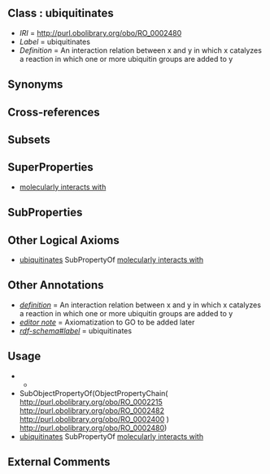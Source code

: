 
## Class : ubiquitinates

 * *IRI* = http://purl.obolibrary.org/obo/RO_0002480
 * *Label* = ubiquitinates
 * *Definition* = An interaction relation between x and y in which x catalyzes a reaction in which one or more ubiquitin groups are added to y

## Synonyms


## Cross-references


## Subsets


## SuperProperties

 * [molecularly interacts with](../../RO/36/RO_0002436.md)

## SubProperties


## Other Logical Axioms

 * [ubiquitinates](../../RO/80/RO_0002480.md) SubPropertyOf [molecularly interacts with](../../RO/36/RO_0002436.md)

## Other Annotations

 * *[definition](../../IAO/15/IAO_0000115.md)* = An interaction relation between x and y in which x catalyzes a reaction in which one or more ubiquitin groups are added to y
 * *[editor note](../../IAO/16/IAO_0000116.md)* = Axiomatization to GO to be added later
 * *[rdf-schema#label](../../el/rdf-schema#label.md)* = ubiquitinates

## Usage

 * -
 * SubObjectPropertyOf(ObjectPropertyChain( <http://purl.obolibrary.org/obo/RO_0002215> <http://purl.obolibrary.org/obo/RO_0002482> <http://purl.obolibrary.org/obo/RO_0002400> ) <http://purl.obolibrary.org/obo/RO_0002480>)
 * [ubiquitinates](../../RO/80/RO_0002480.md) SubPropertyOf [molecularly interacts with](../../RO/36/RO_0002436.md)

## External Comments

